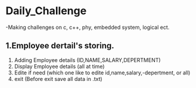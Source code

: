 # Daily_Challenge
-Making challenges on c, c++, phy, embedded system, logical ect. 
 ## 1.Employee dertail's storing.
   1. Adding Employee details
      (ID,NAME,SALARY,DEPERTMENT)
   2. Display Employee details
      (all at time)
   3. Edite if need
      (which one like to edite id,name,salary,-depertment, or all)
   4. exit 
      (Before exit save all data in .txt)
